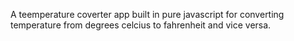 A teemperature coverter app built in pure javascript for converting temperature from degrees celcius to fahrenheit and vice versa.
